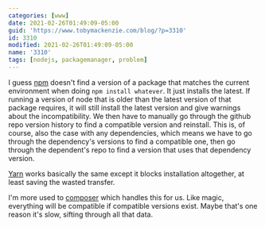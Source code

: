 ```yaml
---
categories: [www]
date: 2021-02-26T01:49:09-05:00
guid: 'https://www.tobymackenzie.com/blog/?p=3310'
id: 3310
modified: 2021-02-26T01:49:09-05:00
name: '3310'
tags: [nodejs, packagemanager, problem]
---
```


I guess [npm](https://www.npmjs.com/) doesn't find a version of a package that matches the current environment when doing `npm install whatever`.<!--more-->  It just installs the latest.  If running a version of node that is older than the latest version of that package requires, it will still install the latest version and give warnings about the incompatibility.  We then have to manually go through the github repo version history to find a compatible version and reinstall.  This is, of course, also the case with any dependencies, which means we have to go through the dependency's versions to find a compatible one, then go through the dependent's repo to find a version that uses that dependency version.

[Yarn](https://yarnpkg.com/) works basically the same except it blocks installation altogether, at least saving the wasted transfer.

I'm more used to [composer](https://getcomposer.org/) which handles this for us.  Like magic, everything will be compatible if compatible versions exist.  Maybe that's one reason it's slow, sifting through all that data.
